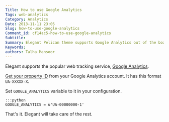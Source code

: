 ```yaml
---
Title: How to use Google Analytics
Tags: web-analytics
Category: Analytics
Date: 2013-11-11 23:05
Slug: how-to-use-google-analytics
Comment_id: cf14ac5-how-to-use-google-analytics
Subtitle:
Summary: Elegant Pelican theme supports Google Analytics out of the box. This articles describes how to set it up.
Keywords:
authors: Talha Mansoor
---
```


Elegant supports the popular web tracking service,
[Google Analytics](http://www.google.com/analytics/).

[Get your property
ID](https://support.google.com/analytics/answer/1032385?hl=en) from your Google
Analytics account. It has this format `UA-XXXXX-X`.

Set `GOOGLE_ANALYTICS` variable to it in your configuration.

    :::python
    GOOGLE_ANALYTICS = u'UA-00000000-1'

That's it. Elegant will take care of the rest.
